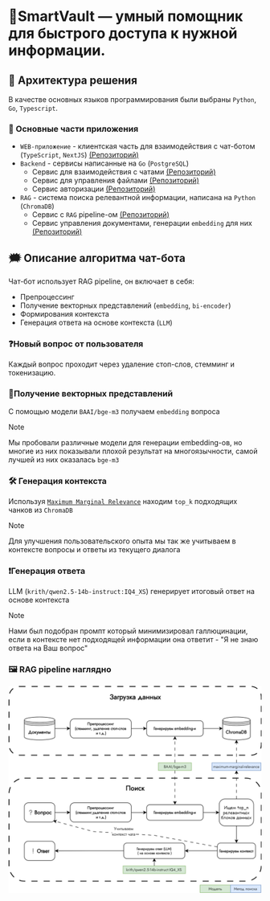 # 👾SmartVault — умный помощник для быстрого доступа к нужной информации.

## 🧱 Архитектура решения

В качестве основных языков программирования были выбраны `Python`, `Go`, `Typescript`.

### 🔩 Основные части приложения

- `WEB-приложение` - клиентская часть для взаимодействия с чат-ботом (`TypeScript`, `NextJS`) [(Репозиторий)]()
- `Backend` - сервисы написанные на `Go` (`PostgreSQL`)
  - Сервис для взаимодействия с чатами [(Репозиторий)](123)
  - Сервис для управления файлами [(Репозиторий)](123)
  - Сервис авторизации [(Репозиторий)](123)
- `RAG` - система поиска релевантной информации, написана на `Python` (`ChromaDB`)
  - Сервис с `RAG` pipeline-ом [(Репозиторий)]()
  - Сервис управления документами, генерации `embedding` для них [(Репозиторий)]()

## 🗯️ Описание алгоритма чат-бота

Чат-бот использует RAG pipeline, он включает в себя:

- Препроцессинг
- Получение векторных представлений (`embedding`, `bi-encoder`)
- Формирования контекста
- Генерация ответа на основе контекста (`LLM`)

### ❓Новый вопрос от пользователя

Каждый вопрос проходит через удаление стоп-слов, стемминг и токенизацию.

### 🔢Получение векторных представлений

С помощью модели `BAAI/bge-m3` получаем `embedding` вопроса

> [!Note]
> Мы пробовали различные модели для генерации embedding-ов, но многие из них показывали плохой результат на многоязычности, самой лучшей из них оказалась `bge-m3`

### 🛠️ Генерация контекста

Используя [`Maximum Marginal Relevance`](https://retrieval-tutorials.vercel.app/retrieval-methods/maximum-marginal-relevance) находим `top_k` подходящих чанков из `ChromaDB`

> [!Note]
> Для улучшения пользовательского опыта мы так же учитываем в контексте вопросы и ответы из текущего диалога

### ❗Генерация ответа

LLM (`krith/qwen2.5-14b-instruct:IQ4_XS`) генерирует итоговый ответ на основе контекста

> [!Note]
> Нами был подобран промпт который минимизировал галлюцинации, если в контексте нет подходящей информации она ответит - "Я не знаю ответа на Ваш вопрос"

### 🖼️ RAG pipeline наглядно

<img src="../images/rag.png">
